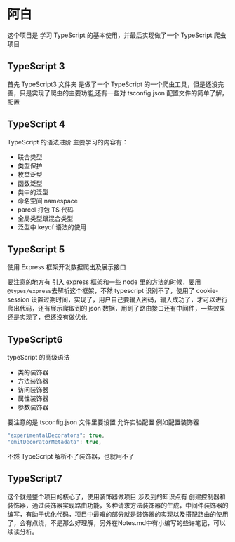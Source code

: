 # 阿白

这个项目是 学习 TypeScript 的基本使用，并最后实现做了一个 TypeScript 爬虫项目

## TypeScript 3

首先 TypeScript3 文件夹 是做了一个 TypeScript 的一个爬虫工具，但是还没完善，只是实现了爬虫的主要功能,还有一些对 tsconfig.json 配置文件的简单了解，配置

## TypeScript 4

TypeScript 的语法进阶 主要学习的内容有：

- 联合类型
- 类型保护
- 枚举泛型
- 函数泛型
- 类中的泛型
- 命名空间 namespace
- parcel 打包 TS 代码
- 全局类型跟混合类型
- 泛型中 keyof 语法的使用

## TypeScript 5

使用 Express 框架开发数据爬出及展示接口

要注意的地方有 引入 express 框架和一些 node 里的方法的时候，要用 `@types/express`去解析这个框架，不然 typescript 识别不了，使用了 cookie-session 设置过期时间，实现了，用户自己要输入密码，输入成功了，才可以进行爬出代码，还有展示爬取到的 json 数据，用到了路由接口还有中间件，一些效果还是实现了，但还没有做优化

## TypeScript6

typeScript 的高级语法

- 类的装饰器
- 方法装饰器
- 访问装饰器
- 属性装饰器
- 参数装饰器

要注意的是 tsconfig.json 文件里要设置
允许实验配置 例如配置装饰器

```ts
"experimentalDecorators": true,
"emitDecoratorMetadata": true,
```

不然 TypeScript 解析不了装饰器，也就用不了

## TypeScript7

这个就是整个项目的核心了，使用装饰器做项目 涉及到的知识点有 创建控制器和装饰器，通过装饰器实现路由功能，多种请求方法装饰器的生成，中间件装饰器的编写，有助于优化代码，项目中最难的部分就是装饰器的实现以及搭配路由的使用了，会有点绕，不是那么好理解，另外在Notes.md中有小编写的些许笔记，可以续读分析。
